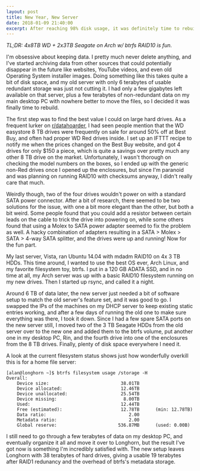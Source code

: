 ```yaml
---
layout: post
title: New Year, New Server
date: 2018-01-09 21:40:00
excerpt: After reaching 98% disk usage, it was definitely time to rebuild my home file server.
---
```


*TL;DR: 4x8TB WD + 2x3TB Seagate on Arch w/ btrfs RAID10 is fun.*

I'm obsessive about keeping data. I pretty much never delete anything, and I've started archiving data from other sources that could potentially disappear in the future like websites, YouTube videos, and even old Operating System installer images. Doing something like this takes quite a bit of disk space, and my old server with only 6 terabytes of usable redundant storage was just not cutting it. I had only a few gigabytes left available on that server, plus a few terabytes of non-redundant data on my main desktop PC with nowhere better to move the files, so I decided it was finally time to rebuild.

The first step was to find the best value I could on large hard drives. As a frequent lurker on [r/datahoarder](https://reddit.com/r/datahoarder), I had seen people mention that the WD easystore 8 TB drives were frequently on sale for around 50% off at Best Buy, and often had proper WD Red drives inside. I set up an IFTTT recipe to notify me when the prices changed on the Best Buy website, and got 4 drives for only $150 a piece, which is quite a savings over pretty much any other 8 TB drive on the market. Unfortunately, I wasn't thorough on checking the model numbers on the boxes, so I ended up with the generic non-Red drives once I opened up the enclosures, but since I'm paranoid and was planning on running RAID10 with checksums anyway, I didn't really care that much.

Weirdly though, two of the four drives wouldn't power on with a standard SATA power connector. After a bit of research, there seemed to be two solutions for the issue, with one a bit more elegant than the other, but both a bit weird. Some people found that you could add a resistor between certain leads on the cable to trick the drive into powering on, while some others found that using a Molex to SATA power adapter seemed to fix the problem as well. A hacky combination of adapters resulting in a SATA > Molex > SATA > 4-way SATA splitter, and the drives were up and running! Now for the fun part.

My last server, Vista, ran Ubuntu 14.04 with mdadm RAID10 on 4x 3 TB HDDs. This time around, I wanted to use the best OS ever, Arch Linux, and my favorite filesystem toy, btrfs. I put in a 120 GB ADATA SSD, and in no time at all, my Arch server was up with a basic RAID10 filesystem running on my new drives. Then I started up rsync, and called it a night.

Around 6 TB of data later, the new server just needed a bit of software setup to match the old server's feature set, and it was good to go. I swapped the IPs of the machines on my DHCP server to keep existing static entries working, and after a few days of running the old one to make sure everything was there, I took it down. Since I had a few spare SATA ports on the new server still, I moved two of the 3 TB Seagate HDDs from the old server over to the new one and added them to the btrfs volume, put another one in my desktop PC, Rin, and the fourth drive into one of the enclosures from the 8 TB drives. Finally, plenty of disk space everywhere I need it.

A look at the current filesystem status shows just how wonderfully overkill this is for a home file server:

```
[alan@longhorn ~]$ btrfs filesystem usage /storage -H
Overall:
    Device size:                           38.01TB
    Device allocated:                      12.46TB
    Device unallocated:                    25.54TB
    Device missing:                         8.00TB
    Used:                                  12.44TB
    Free (estimated):                      12.78TB      (min: 12.78TB)
    Data ratio:                               2.00
    Metadata ratio:                           2.00
    Global reserve:                       536.87MB      (used: 0.00B)
```

I still need to go through a few terabytes of data on my desktop PC, and eventually organize it all and move it over to Longhorn, but the result I've got now is something I'm incredibly satisfied with. The new setup leaves Longhorn with 38 terabytes of hard drives, giving a usable 19 terabytes after RAID1 redunancy and the overhead of btrfs's metadata storage.
